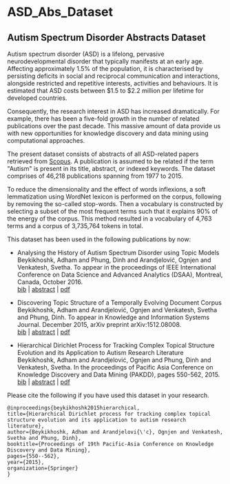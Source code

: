 # ASD_Abs_Dataset

## Autism Spectrum Disorder Abstracts Dataset

Autism spectrum disorder (ASD) is a lifelong, pervasive
neurodevelopmental disorder that typically manifests at an
early age. Affecting approximately 1.5% of the population,
it is characterised by persisting deficits in social and reciprocal communication and interactions, alongside restricted and repetitive interests, activities and behaviours. It is estimated that ASD costs between $1.5 to $2.2 million per lifetime for developed countries.

Consequently, the research interest in ASD has increased dramatically. For example, there has been a five-fold growth in the number of related publications over the past decade. This massive amount of data provide us with new opportunities for knowledge discovery and data mining using computational approaches.

The present dataset consists of abstracts of all ASD-related papers retrieved from [Scopus](https://www.scopus.com/). A publication is assumed to be related if the term "Autism" is present in its title, abstract, or indexed keywords. The dataset comprises of 46,218 publications spanning from 1977 to 2015. 

To reduce the dimensionality and the effect of words inflexions, a soft lemmatization using WordNet lexicon is performed on the corpus, following by removing the so-called stop-words. Then a vocabulary is constructed by selecting a subset of the most frequent terms such that it explains 90% of the energy of the corpus. This method resulted in a vocabulary of 4,763 terms and a corpus of 3,735,764 tokens in total.

This dataset has been used in the following publications by now:

+ Analysing the History of Autism Spectrum Disorder using Topic Models  
Beykikhoshk, Adham and Phung, Dinh and  Arandjelović, Ognjen and Venkatesh, 
Svetha. To appear in the proceedings of IEEE International Conference on Data Science and 
Advanced Analytics (DSAA), Montreal, Canada, October 2016.    
<a href="https://adham.github.io/bib/2016-DSAA.bib" target="_blank">bib</a> | 
<a href="https://adham.github.io/abstract/2016-DSAA.txt" target="_blank">abstract</a> | 
<a href="https://sites.ualberta.ca/~dsaa16/" target="_blank">pdf</a>


+ Discovering Topic Structure of a Temporally Evolving Document Corpus  
Beykikhoshk, Adham and Arandjelović, Ognjen and Venkatesh, Svetha and 
Phung, Dinh. To appear in Knowledge and Information Systems Journal. December 2015, 
arXiv preprint arXiv:1512.08008.    
<a href="https://adham.github.io/bib/2015-KAIS.bib" target="_blank">bib</a> | 
<a href="https://adham.github.io/abstract/2015-KAIS.txt" target="_blank">abstract</a> | 
<a href="http://arxiv.org/pdf/1512.08008.pdf" target="_blank">pdf</a>


+ Hierarchical Dirichlet Process for Tracking Complex Topical Structure Evolution 
and its Application to Autism Research Literature  
Beykikhoshk, Adham and Arandjelović, Ognjen and Phung, Dinh and Venkatesh, 
Svetha. In the proceedings of Pacific Asia Conference on Knowledge Discovery and Data 
Mining (PAKDD), pages 550-562, 2015.   
<a href="https://adham.github.io/bib/2015-PAKDD.bib" target="_blank">bib</a> | 
<a href="https://adham.github.io/abstract/2015-PAKDD.txt" target="_blank">abstract</a> | 
<a href="http://link.springer.com/chapter/10.1007/978-3-319-18038-0_43" target="_blank">pdf</a>


Please cite the following if you have used this dataset in your research.  



    @inproceedings{beykikhoshk2015hierarchical,
    title={Hierarchical Dirichlet process for tracking complex topical structure evolution and its application to autism research literature},
    author={Beykikhoshk, Adham and Arandjelovi{\'c}, Ognjen and Venkatesh, Svetha and Phung, Dinh},
    booktitle={Proceedings of 19th Pacific-Asia Conference on Knowledge Discovery and Data Mining},
    pages={550--562},
    year={2015},
    organization={Springer}
    }